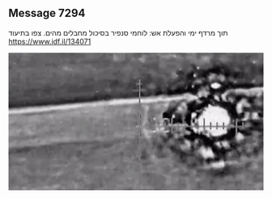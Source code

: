 ## Message 7294

תוך מרדף ימי והפעלת אש:
לוחמי סנפיר בסיכול מחבלים מהים. צפו בתיעוד
https://www.idf.il/134071

![Photo](7294/7294_photo.jpg)
